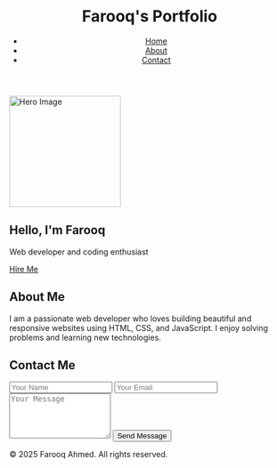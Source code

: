 <!DOCTYPE html>
<html lang="en">
<head>
  <meta charset="UTF-8" />
  <meta name="viewport" content="width=device-width, initial-scale=1.0"/>
  <title>Farooq's Portfolio</title>
  <link rel="stylesheet" href="styles.css"/>
</head>
<link rel="stylesheet" href="style.css">
<body>
  <header>
    <div class="container">
      <h1>Farooq's Portfolio</h1>
      <nav>
        <ul>
          <li><a href="#hero">Home</a></li>
          <li><a href="#about">About</a></li>
          <li><a href="#contact">Contact</a></li>
        </ul>
      </nav>
    </div>
  </header>

  <section class="hero" id="hero">
    <div class="container">
      <img width="200" src="c:\Users\HP\Desktop\20250409_131250~2.jpg" alt="Hero Image" />
      <div class="hero-text">
        <h2>Hello, I'm Farooq</h2>
        <p>Web developer and coding enthusiast</p>
        <a href="#contact" class="btn">Hire Me</a>
      </div>
    </div>
  </section>

  <section class="about" id="about">
    <div class="container">
      <h2>About Me</h2>
      <p>I am a passionate web developer who loves building beautiful and responsive websites using HTML, CSS, and JavaScript. I enjoy solving problems and learning new technologies.</p>
    </div>
  </section>

  <section class="contact" id="contact">
    <div class="container">
      <h2>Contact Me</h2>
      <form>
        <input type="text" placeholder="Your Name" required />
        <input type="email" placeholder="Your Email" required />
        <textarea rows="5" placeholder="Your Message" required></textarea>
        <button type="submit">Send Message</button>
      </form>
    </div>
  </section>

  <footer>
    <div class="container">
      <p>&copy; 2025 Farooq Ahmed. All rights reserved.</p>
    </div>
  </footer>
</body>
</html>
